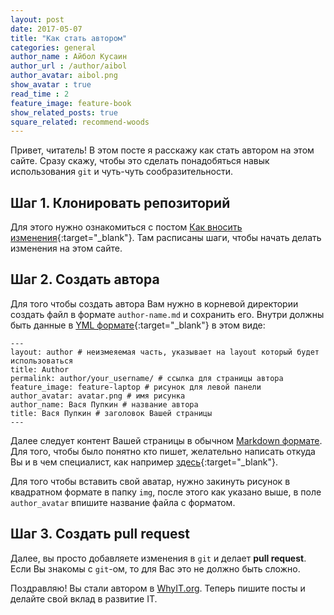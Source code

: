 ```yaml
---
layout: post
date: 2017-05-07
title: "Как стать автором"
categories: general
author_name : Айбол Кусаин
author_url : /author/aibol
author_avatar: aibol.png
show_avatar : true
read_time : 2
feature_image: feature-book
show_related_posts: true
square_related: recommend-woods
---
```


Привет, читатель! В этом посте я расскажу как стать автором на этом сайте. Сразу скажу, чтобы это сделать
понадобяться навык использования `git` и чуть-чуть сообразительности.

## Шаг 1. Клонировать репозиторий

Для этого нужно ознакомиться с постом [Как вносить изменения][contribute]{:target="_blank"}. Там расписаны шаги,
чтобы начать делать изменения на этом сайте.

## Шаг 2. Создать автора

Для того чтобы создать автора Вам нужно в корневой директории создать файл в формате `author-name.md` и сохранить его.
Внутри должны быть данные в [YML формате][yml]{:target="_blank"} в этом виде:

```
---
layout: author # неизмеяемая часть, указывает на layout который будет использоваться
title: Author
permalink: author/your_username/ # ссылка для страницы автора
feature_image: feature-laptop # рисунок для левой панели
author_avatar: avatar.png # имя рисунка
author_name: Вася Пупкин # название автора
title: Вася Пупкин # заголовок Вашей страницы
---
```

Далее следует контент Вашей страницы в обычном [Markdown формате][markdown]. Для того, чтобы было понятно кто пишет,
желательно написать откуда Вы и в чем специалист, как например [здесь][german]{:target="_blank"}.

Для того чтобы вставить свой аватар, нужно закинуть рисунок в квадратном формате в папку `img`, после этого как указано
выше, в поле `author_avatar` впишите название файла с форматом.

## Шаг 3. Создать **pull request**

Далее, вы просто добавляете изменения в `git` и делает **pull request**. Если Вы знакомы с `git`-ом, то для Вас это
не должно быть сложно.

Поздравляю! Вы стали автором в [WhyIT.org][whyit]. Теперь пишите посты и делайте свой вклад в развитие IT.

[whyit]: https://whyit.org
[contribute]: https://whyit.org/contribute
[yml]: https://ru.wikipedia.org/wiki/YAML
[markdown]: https://ru.wikipedia.org/wiki/Markdown
[german]: https://whyit.org/german